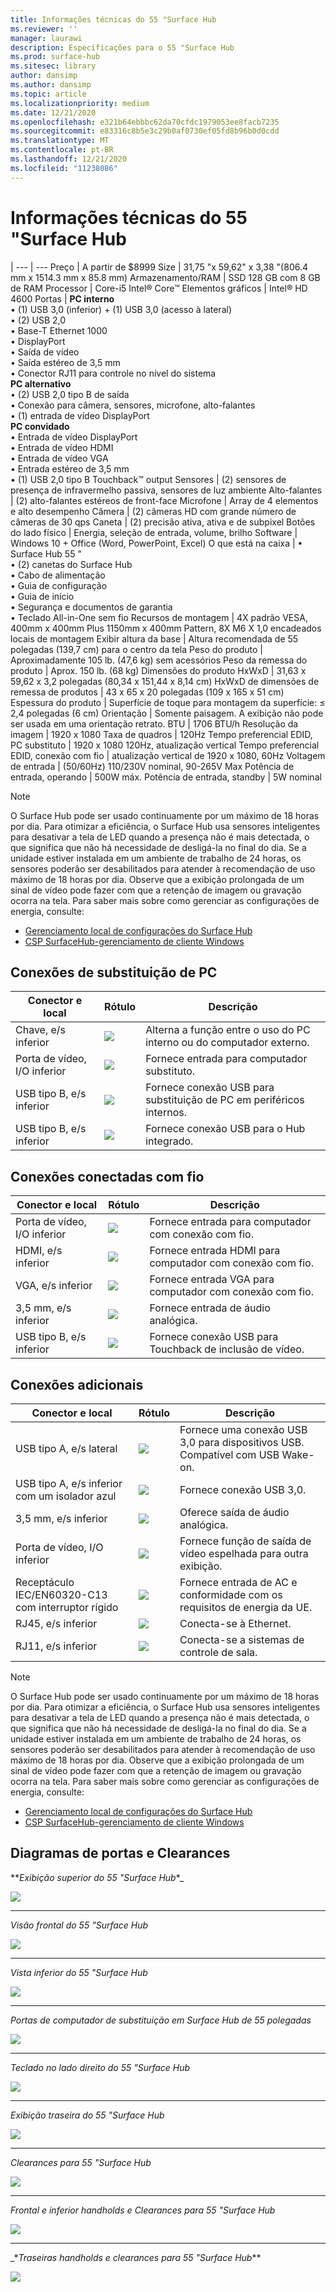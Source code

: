 ```yaml
---
title: Informações técnicas do 55 "Surface Hub
ms.reviewer: ''
manager: laurawi
description: Especificações para o 55 "Surface Hub
ms.prod: surface-hub
ms.sitesec: library
author: dansimp
ms.author: dansimp
ms.topic: article
ms.localizationpriority: medium
ms.date: 12/21/2020
ms.openlocfilehash: e321b64ebbbc62da70cfdc1979053ee8facb7235
ms.sourcegitcommit: e83316c8b5e3c29b0af0730ef05fd8b96b0d0cdd
ms.translationtype: MT
ms.contentlocale: pt-BR
ms.lasthandoff: 12/21/2020
ms.locfileid: "11238086"
---
```

# Informações técnicas do 55 "Surface Hub

|
--- | ---
Preço | A partir de $8999 
Size |  31,75 "x 59,62" x 3,38 "(806.4 mm x 1514.3 mm x 85.8 mm)
Armazenamento/RAM | SSD 128 GB com 8 GB de RAM
Processor | Core-i5 Intel® Core™ 
Elementos gráficos |  Intel® HD 4600 
Portas | **PC interno**<br>• (1) USB 3,0 (inferior) + (1) USB 3,0 (acesso à lateral) <br>• (2) USB 2,0<br>• Base-T Ethernet 1000<br>• DisplayPort <br>• Saída de vídeo<br>• Saída estéreo de 3,5 mm<br>• Conector RJ11 para controle no nível do sistema<br>**PC alternativo**<br>• (2) USB 2,0 tipo B de saída<br>• Conexão para câmera, sensores, microfone, alto-falantes<br>• (1) entrada de vídeo DisplayPort<br>**PC convidado**<br>• Entrada de vídeo DisplayPort<br>• Entrada de vídeo HDMI<br>• Entrada de vídeo VGA<br>• Entrada estéreo de 3,5 mm<br>• (1) USB 2,0 tipo B Touchback™ output
Sensores |   (2) sensores de presença de infravermelho passiva, sensores de luz ambiente 
Alto-falantes |  (2) alto-falantes estéreos de front-face 
Microfone |    Array de 4 elementos e alto desempenho 
Câmera |    (2) câmeras HD com grande número de câmeras de 30 qps 
Caneta  | (2) precisão ativa, ativa e de subpixel 
Botões do lado físico | Energia, seleção de entrada, volume, brilho 
Software |  Windows 10 + Office (Word, PowerPoint, Excel) 
O que está na caixa | • Surface Hub 55 "<br>• (2) canetas do Surface Hub<br>• Cabo de alimentação<br>• Guia de configuração<br>• Guia de início<br>• Segurança e documentos de garantia<br>• Teclado All-in-One sem fio
Recursos de montagem   | 4X padrão VESA, 400mm x 400mm Plus 1150mm x 400mm Pattern, 8X M6 X 1,0 encadeados locais de montagem
Exibir altura da base   | Altura recomendada de 55 polegadas (139,7 cm) para o centro da tela
Peso do produto |    Aproximadamente 105 lb. (47,6 kg) sem acessórios
Peso da remessa do produto  | Aprox. 150 lb. (68 kg)
Dimensões do produto HxWxD |  31,63 x 59,62 x 3,2 polegadas (80,34 x 151,44 x 8,14 cm)
HxWxD de dimensões de remessa de produtos | 43 x 65 x 20 polegadas (109 x 165 x 51 cm)
Espessura do produto   | Superfície de toque para montagem da superfície: ≤ 2,4 polegadas (6 cm)
Orientação  | Somente paisagem. A exibição não pode ser usada em uma orientação retrato.
BTU  | 1706 BTU/h
Resolução da imagem |  1920 x 1080
Taxa de quadros |    120Hz
Tempo preferencial EDID, PC substituto | 1920 x 1080 120Hz, atualização vertical
Tempo preferencial EDID, conexão com fio |  atualização vertical de 1920 x 1080, 60Hz
Voltagem de entrada | (50/60Hz) 110/230V nominal, 90-265V Max
Potência de entrada, operando |    500W máx.
Potência de entrada, standby    |   5W nominal


> [!NOTE]
> O Surface Hub pode ser usado continuamente por um máximo de 18 horas por dia. Para otimizar a eficiência, o Surface Hub usa sensores inteligentes para desativar a tela de LED quando a presença não é mais detectada, o que significa que não há necessidade de desligá-la no final do dia. Se a unidade estiver instalada em um ambiente de trabalho de 24 horas, os sensores poderão ser desabilitados para atender à recomendação de uso máximo de 18 horas por dia. Observe que a exibição prolongada de um sinal de vídeo pode fazer com que a retenção de imagem ou gravação ocorra na tela. Para saber mais sobre como gerenciar as configurações de energia, consulte:
>
> - [Gerenciamento local de configurações do Surface Hub](local-management-surface-hub-settings.md)
> - [CSP SurfaceHub-gerenciamento de cliente Windows](https://docs.microsoft.com/windows/client-management/mdm/surfacehub-csp)

## Conexões de substituição de PC 

Conector e local | Rótulo | Descrição
--- | --- | ---
Chave, e/s inferior | ![](images/switch.png) | Alterna a função entre o uso do PC interno ou do computador externo.
Porta de vídeo, I/O inferior | ![](images/dport.png) | Fornece entrada para computador substituto.
USB tipo B, e/s inferior | ![](images/usb.png) | Fornece conexão USB para substituição de PC em periféricos internos. 
USB tipo B, e/s inferior | ![](images/usb.png) | Fornece conexão USB para o Hub integrado.


## Conexões conectadas com fio

Conector e local | Rótulo | Descrição
--- | --- | ---
Porta de vídeo, I/O inferior | ![](images/dportio.png) | Fornece entrada para computador com conexão com fio.
HDMI, e/s inferior | ![](images/hdmi.png) | Fornece entrada HDMI para computador com conexão com fio.
VGA, e/s inferior | ![](images/vga.png) | Fornece entrada VGA para computador com conexão com fio.
3,5 mm, e/s inferior | ![](images/35mm.png) | Fornece entrada de áudio analógica.
USB tipo B, e/s inferior | ![](images/usb.png) | Fornece conexão USB para Touchback de inclusão de vídeo.

## Conexões adicionais

Conector e local | Rótulo | Descrição
--- | --- | ---
USB tipo A, e/s lateral | ![](images/usb.png) | Fornece uma conexão USB 3,0 para dispositivos USB. Compatível com USB Wake-on.
USB tipo A, e/s inferior com um isolador azul | ![](images/usb.png) | Fornece conexão USB 3,0.
3,5 mm, e/s inferior | ![](images/analog.png) | Oferece saída de áudio analógica.
Porta de vídeo, I/O inferior | ![](images/dportout.png) | Fornece função de saída de vídeo espelhada para outra exibição.
Receptáculo IEC/EN60320-C13 com interruptor rígido | ![](images/iec.png) | Fornece entrada de AC e conformidade com os requisitos de energia da UE.
RJ45, e/s inferior | ![](images/rj45.png) | Conecta-se à Ethernet.
RJ11, e/s inferior | ![](images/rj11.png) | Conecta-se a sistemas de controle de sala.


> [!NOTE]
> O Surface Hub pode ser usado continuamente por um máximo de 18 horas por dia. Para otimizar a eficiência, o Surface Hub usa sensores inteligentes para desativar a tela de LED quando a presença não é mais detectada, o que significa que não há necessidade de desligá-la no final do dia. Se a unidade estiver instalada em um ambiente de trabalho de 24 horas, os sensores poderão ser desabilitados para atender à recomendação de uso máximo de 18 horas por dia. Observe que a exibição prolongada de um sinal de vídeo pode fazer com que a retenção de imagem ou gravação ocorra na tela. Para saber mais sobre como gerenciar as configurações de energia, consulte:
>
> - [Gerenciamento local de configurações do Surface Hub](local-management-surface-hub-settings.md)
> - [CSP SurfaceHub-gerenciamento de cliente Windows](https://docs.microsoft.com/windows/client-management/mdm/surfacehub-csp)




## Diagramas de portas e Clearances

**_Exibição superior do 55 "Surface Hub_*_

![](images/sh-55-top.png)

---


_*_Visão frontal do 55 "Surface Hub_*_

![](images/sh-55-front.png)


---

_*_Vista inferior do 55 "Surface Hub_*_

![](images/sh-55-bottom.png)


---

_*_Portas de computador de substituição em Surface Hub de 55 polegadas_*_

![](images/sh-55-rpc-ports.png)


---

_*_Teclado no lado direito do 55 "Surface Hub_*_

![](images/key-55.png)


---

_*_Exibição traseira do 55 "Surface Hub_*_

![](images/sh-55-rear.png)


---

_*_Clearances para 55 "Surface Hub_*_

![](images/sh-55-clearance.png)

---


_*_Frontal e inferior handholds e Clearances para 55 "Surface Hub_*_

![](images/sh-55-hand.png)


---


_*_Traseiras handholds e clearances para 55 "Surface Hub_**

![](images/sh-55-hand-rear.png)


